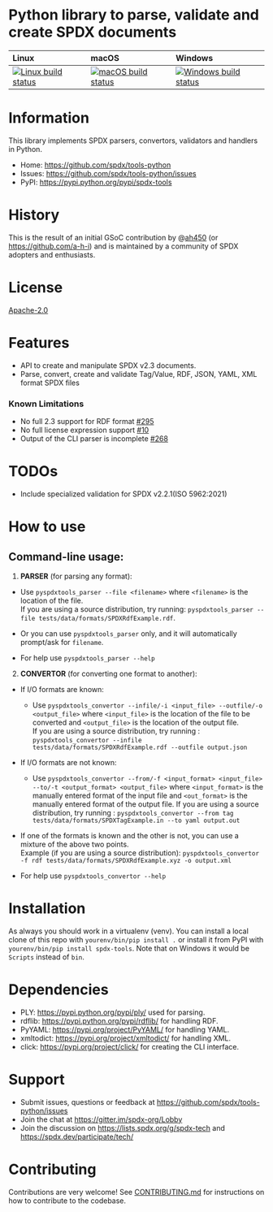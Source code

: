# Python library to parse, validate and create SPDX documents

| Linux                          | macOS                         | Windows                         |
|:-------------------------------|:------------------------------|:--------------------------------|
| [ ![Linux build status][1]][2] | [![macOS build status][3]][4] | [![Windows build status][5]][6] |

[1]: https://travis-ci.org/spdx/tools-python.svg?branch=master

[2]: https://travis-ci.org/spdx/tools-python

[3]: https://circleci.com/gh/spdx/tools-python/tree/master.svg?style=shield&circle-token=36cca2dfa3639886fc34e22d92495a6773bdae6d

[4]: https://circleci.com/gh/spdx/tools-python/tree/master

[5]: https://ci.appveyor.com/api/projects/status/0bf9glha2yg9x8ef/branch/master?svg=true

[6]: https://ci.appveyor.com/project/spdx/tools-python/branch/master


# Information

This library implements SPDX parsers, convertors, validators and handlers in Python.

- Home: https://github.com/spdx/tools-python
- Issues: https://github.com/spdx/tools-python/issues
- PyPI: https://pypi.python.org/pypi/spdx-tools

# History

This is the result of an initial GSoC contribution by @[ah450](https://github.com/ah450)
(or https://github.com/a-h-i) and is maintained by a community of SPDX adopters and enthusiasts.

# License

[Apache-2.0](LICENSE)

# Features

* API to create and manipulate SPDX v2.3 documents.
* Parse, convert, create and validate Tag/Value, RDF, JSON, YAML, XML format SPDX files

### Known Limitations

* No full 2.3 support for RDF format [#295](https://github.com/spdx/tools-python/issues/295)
* No full license expression support [#10](https://github.com/spdx/tools-python/issues/10)
* Output of the CLI parser is incomplete [#268](https://github.com/spdx/tools-python/issues/268)

# TODOs

* Include specialized validation for SPDX v2.2.1(ISO 5962:2021)

# How to use

## Command-line usage:

1. **PARSER** (for parsing any format):

* Use `pyspdxtools_parser --file <filename>` where `<filename>` is the location of the file.              
If you are using a source distribution, try running: `pyspdxtools_parser --file tests/data/formats/SPDXRdfExample.rdf`.

* Or you can use `pyspdxtools_parser` only, and it will automatically prompt/ask for `filename`.

* For help use `pyspdxtools_parser --help`


2. **CONVERTOR** (for converting one format to another):

* If I/O formats are known:

    * Use `pyspdxtools_convertor --infile/-i <input_file> --outfile/-o <output_file>` where `<input_file>` is the location of the file to be converted
    and `<output_file>` is the location of the output file.  
    If you are using a source distribution, try running : `pyspdxtools_convertor --infile tests/data/formats/SPDXRdfExample.rdf --outfile output.json` 

* If I/O formats are not known:

    * Use `pyspdxtools_convertor --from/-f <input_format> <input_file> --to/-t <output_format> <output_file>` where `<input_format>` is the manually entered format of the input file
    and `<out_format>` is the manually entered format of the output file. 
    If you are using a source distribution, try running : `pyspdxtools_convertor --from tag tests/data/formats/SPDXTagExample.in --to yaml output.out` 

* If one of the formats is known and the other is not, you can use a mixture of the above two points.  
Example (if you are using a source distribution): `pyspdxtools_convertor -f rdf tests/data/formats/SPDXRdfExample.xyz -o output.xml`

* For help use `pyspdxtools_convertor --help`

# Installation

As always you should work in a virtualenv (venv). You can install a local clone
of this repo with `yourenv/bin/pip install .` or install it from PyPI with
`yourenv/bin/pip install spdx-tools`. Note that on Windows it would be `Scripts`
instead of `bin`.

# Dependencies

* PLY: https://pypi.python.org/pypi/ply/ used for parsing.
* rdflib: https://pypi.python.org/pypi/rdflib/ for handling RDF.
* PyYAML: https://pypi.org/project/PyYAML/ for handling YAML.
* xmltodict: https://pypi.org/project/xmltodict/ for handling XML.
* click: https://pypi.org/project/click/ for creating the CLI interface.

# Support

* Submit issues, questions or feedback at https://github.com/spdx/tools-python/issues
* Join the chat at https://gitter.im/spdx-org/Lobby
* Join the discussion on https://lists.spdx.org/g/spdx-tech and
  https://spdx.dev/participate/tech/

# Contributing

Contributions are very welcome! See [CONTRIBUTING.md](./CONTRIBUTING.md) for instructions on how to contribute to the
codebase.
